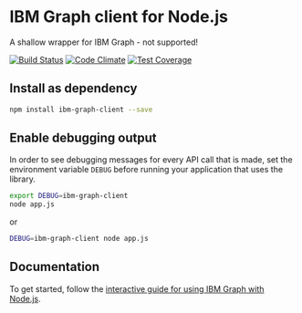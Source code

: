 # IBM Graph client for Node.js

A shallow wrapper for IBM Graph - not supported!

[![Build Status](https://travis-ci.org/ibm-cds-labs/nodejs-graph.svg?branch=master)](https://travis-ci.org/ibm-cds-labs/nodejs-graph)
[![Code Climate](https://codeclimate.com/github/ibm-cds-labs/nodejs-graph/badges/gpa.svg)](https://codeclimate.com/github/ibm-cds-labs/nodejs-graph)
[![Test Coverage](https://codeclimate.com/github/ibm-cds-labs/nodejs-graph/badges/coverage.svg)](https://codeclimate.com/github/ibm-cds-labs/nodejs-graph/coverage)

## Install as dependency

```sh
npm install ibm-graph-client --save
```

## Enable debugging output

In order to see debugging messages for every API call that is made, set the environment variable `DEBUG` before running your application that uses the library.

```sh
export DEBUG=ibm-graph-client
node app.js
```

or 

```sh
DEBUG=ibm-graph-client node app.js
```

## Documentation

To get started, follow the [interactive guide for using IBM Graph with Node.js](https://ibm-graph-docs.ng.bluemix.net/interactive-guide-node-js.html).

